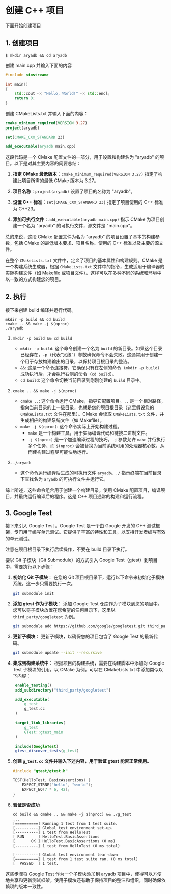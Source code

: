 # 创建 C++ 项目

下面开始创建项目

## 1. 创建项目

```shell
$ mkdir aryadb && cd aryadb
```

创建 main.cpp 并输入下面的内容

```c++
#include <iostream>

int main()
{
    std::cout << "Hello, World!" << std::endl;
    return 0;
}
```

创建 CMakeLists.txt 并输入下面的内容：

```cmake
cmake_minimum_required(VERSION 3.27)
project(aryadb)

set(CMAKE_CXX_STANDARD 23)

add_executable(aryadb main.cpp)
```

这段代码是一个 CMake 配置文件的一部分，用于设置和构建名为 "aryadb" 的项目。以下是对其主要内容的简要总结：

1. **指定 CMake 最低版本**：`cmake_minimum_required(VERSION 3.27)` 指定了构建此项目所需的最低 CMake 版本为 3.27。

2. **项目名称**：`project(aryadb)` 设置了项目的名称为 "aryadb"。

3. **设置 C++ 标准**：`set(CMAKE_CXX_STANDARD 23)` 指定了项目使用的 C++ 标准为 C++23。

4. **添加可执行文件**：`add_executable(aryadb main.cpp)` 指示 CMake 为项目创建一个名为 "aryadb" 的可执行文件，源文件是 "main.cpp"。

总的来说，这段 CMake 配置文件为名为 "aryadb" 的项目设置了基本的构建参数，包括 CMake 的最低版本要求、项目名称、使用的 C++ 标准以及主要的源文件。

在整个 `CMakeLists.txt` 文件中，定义了项目的基本属性和构建规则。CMake 是一个构建系统生成器，根据 `CMakeLists.txt` 文件中的指令，生成适用于编译器的实际构建文件（如 Makefile 或项目文件）。这样可以在多种不同的系统和环境中以一致的方式构建您的项目。

## 2. 执行

接下来创建 build 编译并运行代码。

```shell
mkdir -p build && cd build
cmake .. && make -j $(nproc) 
./aryadb
```

1. `mkdir -p build && cd build`
   - `mkdir -p build`: 这个命令创建一个名为 `build` 的新目录。如果这个目录已经存在，`-p`（代表“父级”）参数确保命令不会失败。这通常用于创建一个用于存放构建输出的目录，以保持项目根目录的整洁。
   - `&&`: 这是一个命令连接符，它确保只有在左侧的命令（`mkdir -p build`）成功执行后，才会执行右侧的命令（`cd build`）。
   - `cd build`: 这个命令切换当前目录到刚刚创建的 `build` 目录中。

2. `cmake .. && make -j $(nproc)`
   - `cmake ..`: 这个命令运行 CMake，指导它配置项目。`..` 是一个相对路径，指向当前目录的上一级目录，也就是您的项目根目录（这里假设您的 `CMakeLists.txt` 文件在那里）。CMake 会读取 `CMakeLists.txt` 文件，并生成相应的构建系统文件（如 Makefile）。
   - `make -j $(nproc)`: 这个命令实际上开始构建过程。
      - `make` 是一个构建工具，用于实际编译代码和链接二进制文件。
      - `-j $(nproc)` 是一个加速编译过程的技巧。`-j` 参数允许 `make` 并行执行多个任务，而 `$(nproc)` 会被替换为当前系统可用的处理器核心数，从而使构建过程尽可能快地运行。

3. `./aryadb`
   - 这个命令运行编译后生成的可执行文件 `aryadb`。`./` 指示终端在当前目录下查找名为 `aryadb` 的可执行文件并运行它。

综上所述，这些命令组合用于创建一个构建目录，使用 CMake 配置项目，编译项目，并最终运行编译后的程序。这是 C++ 项目通常的构建和运行流程。

## 3. Google Test

接下来引入 Google Test 。Google Test 是一个由 Google 开发的 C++ 测试框架，专门用于编写单元测试。它提供了丰富的特性和工具，以支持开发者编写有效的单元测试。

注意在项目根目录下执行后续操作，不要在 build 目录下执行。

要以 Git 子模块（Git Submodule）的方式引入 Google Test（gtest）到项目中，需要执行以下步骤：

1. **初始化 Git 子模块**：
   在您的 Git 项目根目录下，运行以下命令来初始化子模块系统。这一步只需要执行一次。

   ```bash
   git submodule init
   ```

2. **添加 gtest 作为子模块**：
   添加 Google Test 仓库作为子模块到您的项目中。您可以将子模块放置在您希望的任何目录下，这里以 `third_party/googletest` 为例。

   ```bash
   git submodule add https://github.com/google/googletest.git third_party/googletest
   ```

3. **更新子模块**：
   更新子模块，以确保您的项目包含了 Google Test 的最新代码。

   ```bash
   git submodule update --init --recursive
   ```

4. **集成到构建系统中**：
   根据项目的构建系统，需要在构建脚本中添加对 Google Test 子模块的引用。以 CMake 为例，可以在 CMakeLists.txt 中添加类似以下内容：

   ```cmake
    enable_testing()
    add_subdirectory("third_party/googletest")

    add_executable(
        g_test
        g_test.cc
    )

    target_link_libraries(
        g_test
        GTest::gtest_main
    )

    include(GoogleTest)
    gtest_discover_tests(g_test)
   ```


5. **创建 `g_test.cc` 文件并输入下述内容，用于验证 gtest 能否正常使用。**

    ```c++
    #include "gtest/gtest.h"

    TEST(HelloTest, BasicAssertions) {
        EXPECT_STRNE("hello", "world");
        EXPECT_EQ(7 * 6, 42);
    }
    ```

6. **验证是否成功**

    ```
    cd build && cmake .. && make -j $(nproc) && ./g_test
    ...
    [==========] Running 1 test from 1 test suite.
    [----------] Global test environment set-up.
    [----------] 1 test from HelloTest
    [ RUN      ] HelloTest.BasicAssertions
    [       OK ] HelloTest.BasicAssertions (0 ms)
    [----------] 1 test from HelloTest (0 ms total)

    [----------] Global test environment tear-down
    [==========] 1 test from 1 test suite ran. (0 ms total)
    [  PASSED  ] 1 test.
    ```

这些步骤将 Google Test 作为一个子模块添加到 aryadb 项目中，使得可以方便地共享和更新测试框架。使用子模块还有助于保持项目的整洁和组织，同时确保依赖项的版本一致性。